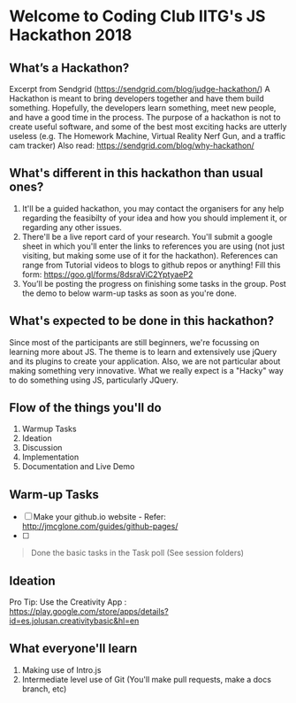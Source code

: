 # Welcome to Coding Club IITG's JS Hackathon 2018

## What’s a Hackathon?
Excerpt from Sendgrid (https://sendgrid.com/blog/judge-hackathon/)
A Hackathon is meant to bring developers together and have them build something. Hopefully, the developers learn something, meet new people, and have a good time in the process.
The purpose of a hackathon is not to create useful software, and some of the best most exciting hacks are utterly useless (e.g. The Homework Machine, Virtual Reality Nerf Gun, and a traffic cam tracker)
Also read: https://sendgrid.com/blog/why-hackathon/ 

## What's different in this hackathon than usual ones?
1. It'll be a guided hackathon, you may contact the organisers for any help regarding the feasibilty of your idea and how you should implement it, or regarding any other issues.
2. There'll be a live report card of your research. You'll submit a google sheet in which you'll enter the links to references you are using (not just visiting, but making some use of it for the hackathon). References can range from Tutorial videos to blogs to github repos or anything!
Fill this form: https://goo.gl/forms/8dsraViC2YptyaeP2
3. You’ll be posting the progress on finishing some tasks in the group. Post the demo to below warm-up tasks as soon as you're done.

## What's expected to be done in this hackathon?
Since most of the participants are still beginners, we're focussing on learning more about JS.
The theme is to learn and extensively use jQuery and its plugins to create your application. Also, we are not particular about making something very innovative. What we really expect is a "Hacky" way to do something using JS, particularly JQuery.

## Flow of the things you'll do
1. Warmup Tasks
2. Ideation
3. Discussion
4. Implementation
5. Documentation and Live Demo 

## Warm-up Tasks
- [ ] Make your github.io website - Refer: http://jmcglone.com/guides/github-pages/
- [ ] 
> Done the basic tasks in the Task poll (See session folders)

## Ideation
Pro Tip: Use the Creativity App : https://play.google.com/store/apps/details?id=es.jolusan.creativitybasic&hl=en

## What everyone'll learn 
1. Making use of Intro.js 
2. Intermediate level use of Git (You'll make pull requests, make a docs branch, etc)